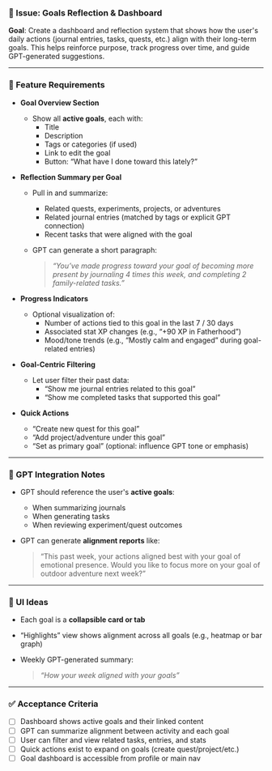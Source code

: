 ### 📌 Issue: Goals Reflection & Dashboard

**Goal**: Create a dashboard and reflection system that shows how the user's daily actions (journal entries, tasks, quests, etc.) align with their long-term goals. This helps reinforce purpose, track progress over time, and guide GPT-generated suggestions.

---

### 🧩 Feature Requirements

- **Goal Overview Section**
  - Show all **active goals**, each with:
    - Title
    - Description
    - Tags or categories (if used)
    - Link to edit the goal
    - Button: “What have I done toward this lately?”

- **Reflection Summary per Goal**
  - Pull in and summarize:
    - Related quests, experiments, projects, or adventures
    - Related journal entries (matched by tags or explicit GPT connection)
    - Recent tasks that were aligned with the goal

  - GPT can generate a short paragraph:

    > _“You’ve made progress toward your goal of becoming more present by journaling 4 times this week, and completing 2 family-related tasks.”_

- **Progress Indicators**
  - Optional visualization of:
    - Number of actions tied to this goal in the last 7 / 30 days
    - Associated stat XP changes (e.g., “+90 XP in Fatherhood”)
    - Mood/tone trends (e.g., “Mostly calm and engaged” during goal-related entries)

- **Goal-Centric Filtering**
  - Let user filter their past data:
    - “Show me journal entries related to this goal”
    - “Show me completed tasks that supported this goal”

- **Quick Actions**
  - “Create new quest for this goal”
  - “Add project/adventure under this goal”
  - “Set as primary goal” (optional: influence GPT tone or emphasis)

---

### 🧠 GPT Integration Notes

- GPT should reference the user's **active goals**:
  - When summarizing journals
  - When generating tasks
  - When reviewing experiment/quest outcomes

- GPT can generate **alignment reports** like:

  > “This past week, your actions aligned best with your goal of emotional presence. Would you like to focus more on your goal of outdoor adventure next week?”

---

### 🎨 UI Ideas

- Each goal is a **collapsible card or tab**
- “Highlights” view shows alignment across all goals (e.g., heatmap or bar graph)
- Weekly GPT-generated summary:

  > _“How your week aligned with your goals”_

---

### ✅ Acceptance Criteria

- [ ] Dashboard shows active goals and their linked content
- [ ] GPT can summarize alignment between activity and each goal
- [ ] User can filter and view related tasks, entries, and stats
- [ ] Quick actions exist to expand on goals (create quest/project/etc.)
- [ ] Goal dashboard is accessible from profile or main nav
